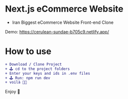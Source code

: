 # Next.js eCommerce Website

+ Iran Biggest eCommerce Website Front-end Clone

Demo: https://cerulean-sundae-b705c9.netlify.app/


# How to use
```diff
+ Download / Clone Project
+ 🕹 cd to the project folders
+ Enter your keys and ids in .env files
+ 🕹 Run: npm run dev
+ voilà 🤌🏼
```

Enjoy 🚀

